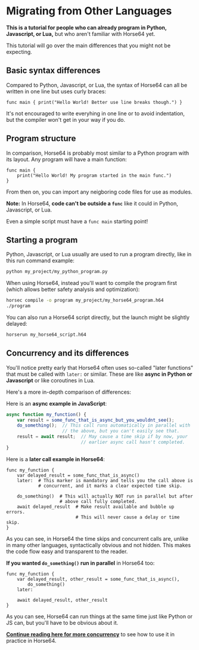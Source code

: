 
<!-- For license of this file, see LICENSE.md in the base dir. -->

Migrating from Other Languages
==============================

**This is a tutorial for people who can already program in
Python, Javascript, or Lua,** but who aren't familiar with Horse64
yet.

This tutorial will go over the main differences that you might
not be expecting.


Basic syntax differences
------------------------

Compared to Python, Javascript, or Lua, the syntax of Horse64
can all be written in one line but uses curly braces:

  ```Horse64
  func main { print("Hello World! Better use line breaks though.") }
  ```

It's not encouraged to write everyhing in one line or to avoid
indentation, but the compiler won't get in your way if you do.


Program structure
-----------------

In comparison, Horse64 is probably most similar to a Python
program with its layout. Any program will have a main function:

```Horse64
func main {
    print("Hello World! My program started in the main func.")
}
```

From then on, you can import any neigboring code files for
use as modules.

**Note:** In Horse64, **code can't be outside
a `func`** like it could in Python, Javascript, or Lua.

Even a simple script must have a `func main` starting point!


Starting a program
------------------

Python, Javascript, or Lua usually are used to run a program
directly, like in this run command example:

```bash
python my_project/my_python_program.py
```

When using Horse64, instead you'll want to compile the program
first (which allows better safety analysis and optimization):

```bash
horsec compile -o program my_project/my_horse64_program.h64
./program
```

You can also run a Horse64 script directly, but the launch
might be slightly delayed:

```bash
horserun my_horse64_script.h64
```


Concurrency and its differences
-------------------------------

You'll notice pretty early that Horse64 often uses so-called
"later functions" that must be called with `later:` or similar.
These are like **async in Python or Javascript** or like
coroutines in Lua.

Here's a more in-depth comparison of differences:

Here is an **async example in JavaScript**:

```JavaScript
async function my_function() {
    var result = some_func_that_is_async_but_you_wouldnt_see();
    do_something();  // This call runs automatically in parallel with
                     // the above, but you can't easily see that.
    result = await result;  // May cause a time skip if by now, your
                            // earlier async call hasn't completed.
}
```

Here is a **later call example in Horse64**:

```Horse64
func my_function {
    var delayed_result = some_func_that_is_async()
    later:  # This marker is mandatory and tells you the call above is
            # concurrent, and it marks a clear expected time skip.

    do_something()  # This will actually NOT run in parallel but after
                    # above call fully completed.
    await delayed_result  # Make result available and bubble up errors.
                          # This will never cause a delay or time skip.
}
```

As you can see, in Horse64 the time skips and concurrent calls are,
unlike in many other languages, syntactically obvious and not hidden.
This makes the code flow easy and transparent to the reader.

**If you wanted `do_something()` run in parallel** in Horse64 too:

```Horse64
func my_function {
    var delayed_result, other_result = some_func_that_is_async(),
        do_something()
    later:

    await delayed_result, other_result
}
```

As you can see, Horse64 can run things at the same time just like
Python or JS can, but you'll have to be obvious about it.

[**Continue reading here for more concurrency**](
/docs/Concurrency.md) to see how to use it in practice in Horse64.

